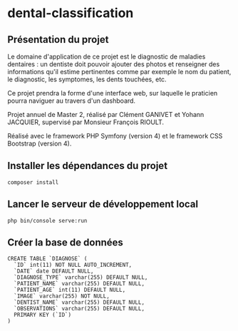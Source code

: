 # dental-classification

## Présentation du projet
Le domaine d'application de ce projet est le diagnostic de maladies dentaires : un dentiste doit pouvoir ajouter des photos et renseigner des informations qu'il estime pertinentes comme par exemple le nom du patient, le diagnostic, les symptomes, les dents touchées, etc.

Ce projet prendra la forme d'une interface web, sur laquelle le praticien pourra naviguer au travers d'un dashboard.

Projet annuel de Master 2, réalisé par Clément GANIVET et Yohann JACQUIER, supervisé par Monsieur François RIOULT.

Réalisé avec le framework PHP Symfony (version 4) et le framework CSS Bootstrap (version 4).

## Installer les dépendances du projet
```
composer install
```

## Lancer le serveur de développement local
```
php bin/console serve:run
```

## Créer la base de données
```
CREATE TABLE `DIAGNOSE` (
  `ID` int(11) NOT NULL AUTO_INCREMENT,
  `DATE` date DEFAULT NULL,
  `DIAGNOSE_TYPE` varchar(255) DEFAULT NULL,
  `PATIENT_NAME` varchar(255) DEFAULT NULL,
  `PATIENT_AGE` int(11) DEFAULT NULL,
  `IMAGE` varchar(255) NOT NULL,
  `DENTIST_NAME` varchar(255) DEFAULT NULL,
  `OBSERVATIONS` varchar(255) DEFAULT NULL,
  PRIMARY KEY (`ID`)
)
```
